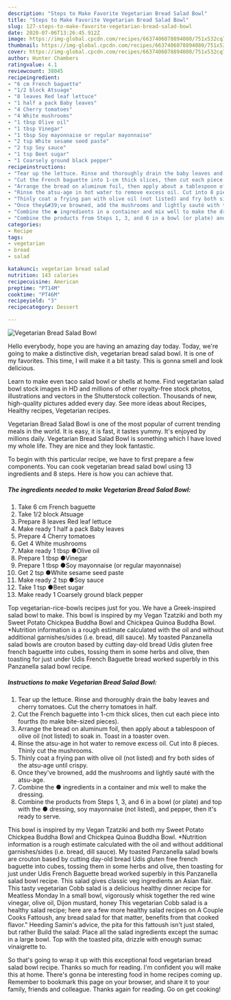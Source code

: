 ```yaml
---
description: "Steps to Make Favorite Vegetarian Bread Salad Bowl"
title: "Steps to Make Favorite Vegetarian Bread Salad Bowl"
slug: 127-steps-to-make-favorite-vegetarian-bread-salad-bowl
date: 2020-07-06T13:26:45.912Z
image: https://img-global.cpcdn.com/recipes/6637406078894080/751x532cq70/vegetarian-bread-salad-bowl-recipe-main-photo.jpg
thumbnail: https://img-global.cpcdn.com/recipes/6637406078894080/751x532cq70/vegetarian-bread-salad-bowl-recipe-main-photo.jpg
cover: https://img-global.cpcdn.com/recipes/6637406078894080/751x532cq70/vegetarian-bread-salad-bowl-recipe-main-photo.jpg
author: Hunter Chambers
ratingvalue: 4.1
reviewcount: 38045
recipeingredient:
- "6 cm French baguette"
- "1/2 block Atsuage"
- "8 leaves Red leaf lettuce"
- "1 half a pack Baby leaves"
- "4 Cherry tomatoes"
- "4 White mushrooms"
- "1 tbsp Olive oil"
- "1 tbsp Vinegar"
- "1 tbsp Soy mayonnaise or regular mayonnaise"
- "2 tsp White sesame seed paste"
- "2 tsp Soy sauce"
- "1 tsp Beet sugar"
- "1 Coarsely ground black pepper"
recipeinstructions:
- "Tear up the lettuce. Rinse and thoroughly drain the baby leaves and cherry tomatoes. Cut the cherry tomatoes in half."
- "Cut the French baguette into 1-cm thick slices, then cut each piece into fourths (to make bite-sized pieces)."
- "Arrange the bread on aluminum foil, then apply about a tablespoon of olive oil (not listed) to soak in. Toast in a toaster oven."
- "Rinse the atsu-age in hot water to remove excess oil. Cut into 8 pieces. Thinly cut the mushrooms."
- "Thinly coat a frying pan with olive oil (not listed) and fry both sides of the atsu-age until crispy."
- "Once they&#39;ve browned, add the mushrooms and lightly sauté with the atsu-age."
- "Combine the ● ingredients in a container and mix well to make the dressing."
- "Combine the products from Steps 1, 3, and 6 in a bowl (or plate) and top with the ● dressing, soy mayonnaise (not listed), and pepper, then it&#39;s ready to serve."
categories:
- Recipe
tags:
- vegetarian
- bread
- salad

katakunci: vegetarian bread salad 
nutrition: 143 calories
recipecuisine: American
preptime: "PT14M"
cooktime: "PT46M"
recipeyield: "3"
recipecategory: Dessert

---
```



![Vegetarian Bread Salad Bowl](https://img-global.cpcdn.com/recipes/6637406078894080/751x532cq70/vegetarian-bread-salad-bowl-recipe-main-photo.jpg)

Hello everybody, hope you are having an amazing day today. Today, we're going to make a distinctive dish, vegetarian bread salad bowl. It is one of my favorites. This time, I will make it a bit tasty. This is gonna smell and look delicious.

Learn to make even taco salad bowl or shells at home. Find vegetarian salad bowl stock images in HD and millions of other royalty-free stock photos, illustrations and vectors in the Shutterstock collection. Thousands of new, high-quality pictures added every day. See more ideas about Recipes, Healthy recipes, Vegetarian recipes.

Vegetarian Bread Salad Bowl is one of the most popular of current trending meals in the world. It is easy, it is fast, it tastes yummy. It's enjoyed by millions daily. Vegetarian Bread Salad Bowl is something which I have loved my whole life. They are nice and they look fantastic.


To begin with this particular recipe, we have to first prepare a few components. You can cook vegetarian bread salad bowl using 13 ingredients and 8 steps. Here is how you can achieve that.

<!--inarticleads1-->

##### The ingredients needed to make Vegetarian Bread Salad Bowl:

1. Take 6 cm French baguette
1. Take 1/2 block Atsuage
1. Prepare 8 leaves Red leaf lettuce
1. Make ready 1 half a pack Baby leaves
1. Prepare 4 Cherry tomatoes
1. Get 4 White mushrooms
1. Make ready 1 tbsp ●Olive oil
1. Prepare 1 tbsp ●Vinegar
1. Prepare 1 tbsp ●Soy mayonnaise (or regular mayonnaise)
1. Get 2 tsp ●White sesame seed paste
1. Make ready 2 tsp ●Soy sauce
1. Take 1 tsp ●Beet sugar
1. Make ready 1 Coarsely ground black pepper


Top vegetarian-rice-bowls recipes just for you. We have a Greek-inspired salad bowl to make. This bowl is inspired by my Vegan Tzatziki and both my Sweet Potato Chickpea Buddha Bowl and Chickpea Quinoa Buddha Bowl. *Nutrition information is a rough estimate calculated with the oil and without additional garnishes/sides (i.e. bread, dill sauce). My toasted Panzanella salad bowls are crouton based by cutting day-old bread Udis gluten free french baguette into cubes, tossing them in some herbs and olive, then toasting for just under Udis French Baguette bread worked superbly in this Panzanella salad bowl recipe. 

<!--inarticleads2-->

##### Instructions to make Vegetarian Bread Salad Bowl:

1. Tear up the lettuce. Rinse and thoroughly drain the baby leaves and cherry tomatoes. Cut the cherry tomatoes in half.
1. Cut the French baguette into 1-cm thick slices, then cut each piece into fourths (to make bite-sized pieces).
1. Arrange the bread on aluminum foil, then apply about a tablespoon of olive oil (not listed) to soak in. Toast in a toaster oven.
1. Rinse the atsu-age in hot water to remove excess oil. Cut into 8 pieces. Thinly cut the mushrooms.
1. Thinly coat a frying pan with olive oil (not listed) and fry both sides of the atsu-age until crispy.
1. Once they&#39;ve browned, add the mushrooms and lightly sauté with the atsu-age.
1. Combine the ● ingredients in a container and mix well to make the dressing.
1. Combine the products from Steps 1, 3, and 6 in a bowl (or plate) and top with the ● dressing, soy mayonnaise (not listed), and pepper, then it&#39;s ready to serve.


This bowl is inspired by my Vegan Tzatziki and both my Sweet Potato Chickpea Buddha Bowl and Chickpea Quinoa Buddha Bowl. *Nutrition information is a rough estimate calculated with the oil and without additional garnishes/sides (i.e. bread, dill sauce). My toasted Panzanella salad bowls are crouton based by cutting day-old bread Udis gluten free french baguette into cubes, tossing them in some herbs and olive, then toasting for just under Udis French Baguette bread worked superbly in this Panzanella salad bowl recipe. This salad gives classic veg ingredients an Asian flair. This tasty vegetarian Cobb salad is a delicious healthy dinner recipe for Meatless Monday In a small bowl, vigorously whisk together the red wine vinegar, olive oil, Dijon mustard, honey This vegetarian Cobb salad is a healthy salad recipe; here are a few more healthy salad recipes on A Couple Cooks Fattoush, any bread salad for that matter, benefits from that cooked flavor.&#34; Heeding Samin&#39;s advice, the pita for this fattoush isn&#39;t just staled, but rather Build the salad: Place all the salad ingredients except the sumac in a large bowl. Top with the toasted pita, drizzle with enough sumac vinaigrette to. 

So that's going to wrap it up with this exceptional food vegetarian bread salad bowl recipe. Thanks so much for reading. I'm confident you will make this at home. There's gonna be interesting food in home recipes coming up. Remember to bookmark this page on your browser, and share it to your family, friends and colleague. Thanks again for reading. Go on get cooking!
